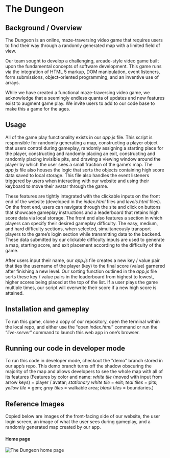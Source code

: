 # The Dungeon

## Background / Overview
The Dungeon is an online, maze-traversing video game that requires users to find their way through a randomly generated map with a limited field of view.  

Our team sought to develop a challenging, arcade-style video game built upon the fundamental concepts of software development. This game runs via the integration of HTML 5 markup, DOM manipulation, event listeners, form submissions, object-oriented programming, and an inventive use of arrays.

While we have created a functional maze-traversing video game, we acknowledge that a seemingly endless quanta of updates and new features exist to augment game play. We invite users to add to our code base to make this a game for the ages. 


## Usage
All of the game play functionality exists in our *app.js* file. This script is responsible for randomly generating a map, constructing a player object that users control during gameplay, randomly assigning a starting place for the player, constructing and randomly placing an exit, constructing and randomly placing invisible pits, and drawing a viewing window around the player by which the user sees a small fraction of the game’s map. The *app.js* file also houses the logic that sorts the objects containing high score data saved to local storage. This file also handles the event listeners triggered by users when interacting with our website and using their keyboard to move their avatar through the game. 


These features are tightly integrated with the clickable inputs on the front end of the website (developed in the *index.html* files and *levels.html* files). On the front end, users can navigate through the site and click on buttons that showcase gameplay instructions and a leaderboard that retains high score data via local storage. The front end also features a section in which players can specify their desired gameplay difficulty. The easy, medium, and hard difficulty sections, when selected, simultaneously transport players to the game’s login section while transmitting data to the backend. These data submitted by our clickable difficulty inputs are used to generate a map, starting score, and exit placement according to the difficulty of the game. 

After users input their name, our *app.js* file creates a new key / value pair that ties the username of the player (key) to the final score (value) garnered after finishing a new level. Our sorting function outlined in the *app.js* file sorts these key / value pairs in the leaderboard from highest to lowest, higher scores being placed at the top of the list. If a user plays the game multiple times, our script will overwrite their score if a new high score is attained.


## Installation and gameplay
To run this game, clone a copy of our repository, open the terminal within the local repo, and either use the “open *index.html*” command or run the “*live-server*” command to launch this web app in one’s browser. 


## Running our code in developer mode
To run this code in developer mode, checkout the "demo" branch stored in our app’s repo. This demo branch turns off the shadow obscuring the majority of the map and allows developers to see the whole map with all of its features (Features by color and name: *white tile* (moved with input from arrow keys) = player / avatar; *stationary white tile* = exit; *teal tiles* = pits; *yellow tile* = gem; *gray tiles* = walkable area; *black tiles* = boundaries.) 

## Reference Images
Copied below are images of the front-facing side of our website, the user login screen, an image of what the user sees during gameplay, and a randomly generated map created by our app. 

#### Home page

![The Dungeon home page](https://github.com/DarrinHowell/dungeon-crawlers-and-dragons/blob/master/README.md/img/home-page.png "home page image")
